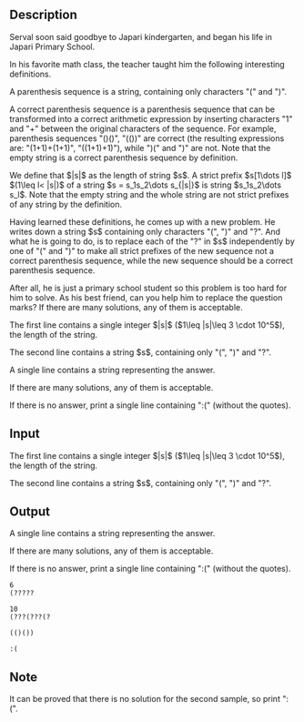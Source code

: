## Description

<div><p>Serval soon said goodbye to Japari kindergarten, and began his life in Japari Primary School.</p><p>In his favorite math class, the teacher taught him the following interesting definitions.</p><p>A <span class="tex-font-style-it">parenthesis sequence</span> is a string, containing only characters "<span class="tex-font-style-tt">(</span>" and "<span class="tex-font-style-tt">)</span>".</p><p>A <span class="tex-font-style-it">correct parenthesis sequence</span> is a parenthesis sequence that can be transformed into a correct arithmetic expression by inserting characters "<span class="tex-font-style-tt">1</span>" and "<span class="tex-font-style-tt">+</span>" between the original characters of the sequence. For example, parenthesis sequences "<span class="tex-font-style-tt">()()</span>", "<span class="tex-font-style-tt">(())</span>" are correct (the resulting expressions are: "<span class="tex-font-style-tt">(1+1)+(1+1)</span>", "<span class="tex-font-style-tt">((1+1)+1)</span>"), while "<span class="tex-font-style-tt">)(</span>" and "<span class="tex-font-style-tt">)</span>" are not. Note that the empty string is a correct parenthesis sequence by definition.</p><p>We define that $|s|$ as the length of string $s$. A <span class="tex-font-style-it">strict prefix</span> $s[1\dots l]$ $(1\leq l&lt; |s|)$ of a string $s = s_1s_2\dots s_{|s|}$ is string $s_1s_2\dots s_l$. Note that the empty string and the whole string are not strict prefixes of any string by the definition.</p><p>Having learned these definitions, he comes up with a new problem. He writes down a string $s$ containing only characters "<span class="tex-font-style-tt">(</span>", "<span class="tex-font-style-tt">)</span>" and "<span class="tex-font-style-tt">?</span>". And what he is going to do, is to replace each of the "<span class="tex-font-style-tt">?</span>" in $s$ independently by one of "<span class="tex-font-style-tt">(</span>" and "<span class="tex-font-style-tt">)</span>" to make all strict prefixes of the new sequence not a correct parenthesis sequence, while the new sequence should be a correct parenthesis sequence.</p><p>After all, he is just a primary school student so this problem is too hard for him to solve. As his best friend, can you help him to replace the question marks? If there are many solutions, any of them is acceptable.</p></div><div class="input-specification"><p>The first line contains a single integer $|s|$ ($1\leq |s|\leq 3 \cdot 10^5$), the length of the string.</p><p>The second line contains a string $s$, containing only "<span class="tex-font-style-tt">(</span>", "<span class="tex-font-style-tt">)</span>" and "<span class="tex-font-style-tt">?</span>".</p></div><div class="output-specification"><p>A single line contains a string representing the answer.</p><p>If there are many solutions, any of them is acceptable.</p><p>If there is no answer, print a single line containing "<span class="tex-font-style-tt">:(</span>" (without the quotes).</p></div>

## Input

<p>The first line contains a single integer $|s|$ ($1\leq |s|\leq 3 \cdot 10^5$), the length of the string.</p><p>The second line contains a string $s$, containing only "<span class="tex-font-style-tt">(</span>", "<span class="tex-font-style-tt">)</span>" and "<span class="tex-font-style-tt">?</span>".</p>

## Output

<p>A single line contains a string representing the answer.</p><p>If there are many solutions, any of them is acceptable.</p><p>If there is no answer, print a single line containing "<span class="tex-font-style-tt">:(</span>" (without the quotes).</p>





```input1
6
(?????
```




```input2
10
(???(???(?
```




```output1
(()())
```




```output2
:(
```



## Note

<p>It can be proved that there is no solution for the second sample, so print "<span class="tex-font-style-tt">:(</span>".</p>
